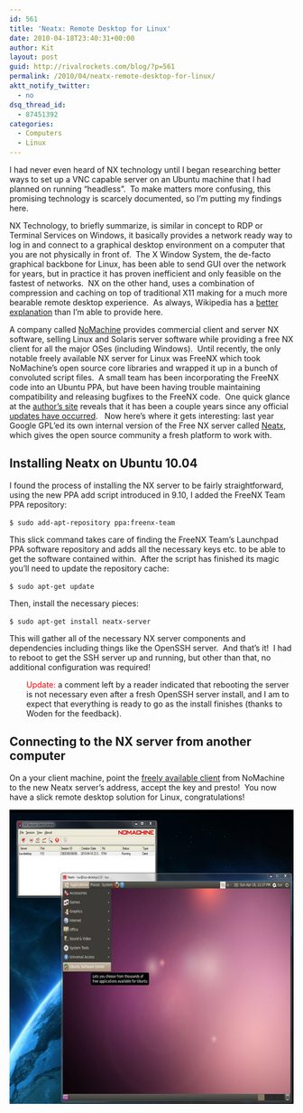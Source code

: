 ```yaml
---
id: 561
title: 'Neatx: Remote Desktop for Linux'
date: 2010-04-18T23:40:31+00:00
author: Kit
layout: post
guid: http://rivalrockets.com/blog/?p=561
permalink: /2010/04/neatx-remote-desktop-for-linux/
aktt_notify_twitter:
  - no
dsq_thread_id:
  - 87451392
categories:
  - Computers
  - Linux
---
```

I had never even heard of NX technology until I began researching better ways to set up a VNC capable server on an Ubuntu machine that I had planned on running “headless”.  To make matters more confusing, this promising technology is scarcely documented, so I’m putting my findings here.

NX Technology, to briefly summarize, is similar in concept to RDP or Terminal Services on Windows, it basically provides a network ready way to log in and connect to a graphical desktop environment on a computer that you are not physically in front of.  The X Window System, the de-facto graphical backbone for Linux, has been able to send GUI over the network for years, but in practice it has proven inefficient and only feasible on the fastest of networks.  NX on the other hand, uses a combination of compression and caching on top of traditional X11 making for a much more bearable remote desktop experience.  As always, Wikipedia has a <a href="http://en.wikipedia.org/wiki/NX_technology" target="_blank">better explanation</a> than I’m able to provide here.

A company called <a href="http://www.nomachine.com/" target="_blank">NoMachine</a> provides commercial client and server NX software, selling Linux and Solaris server software while providing a free NX client for all the major OSes (including Windows).  Until recently, the only notable freely available NX server for Linux was FreeNX which took NoMachine’s open source core libraries and wrapped it up in a bunch of convoluted script files.  A small team has been incorporating the FreeNX code into an Ubuntu PPA, but have been having trouble maintaining compatibility and releasing bugfixes to the FreeNX code.  One quick glance at the <a href="http://freenx.berlios.de/" target="_blank">author’s site</a> reveals that it has been a couple years since any official <a href="http://en.wikipedia.org/wiki/Software_rot" target="_blank">updates have occurred</a>.   Now here’s where it gets interesting: last year Google GPL’ed its own internal version of the Free NX server called <a href="http://code.google.com/p/neatx/" target="_blank">Neatx</a>, which gives the open source community a fresh platform to work with.

## Installing Neatx on Ubuntu 10.04

I found the process of installing the NX server to be fairly straightforward, using the new PPA add script introduced in 9.10, I added the FreeNX Team PPA repository:

`$ sudo add-apt-repository ppa:freenx-team`

This slick command takes care of finding the FreeNX Team’s Launchpad PPA software repository and adds all the necessary keys etc. to be able to get the software contained within.  After the script has finished its magic you’ll need to update the repository cache:

`$ sudo apt-get update`

Then, install the necessary pieces:

`$ sudo apt-get install neatx-server`

This will gather all of the necessary NX server components and dependencies including things like the OpenSSH server.  And that’s it!  I had to reboot to get the SSH server up and running, but other than that, no additional configuration was required!

<p style="padding-left: 30px;">
  <span style="color: #ff0000;">Update:</span> a comment left by a reader indicated that rebooting the server is not necessary even after a fresh OpenSSH server install, and I am to expect that everything is ready to go as the install finishes (thanks to Woden for the feedback).
</p>

## Connecting to the NX server from another computer

On a your client machine, point the [freely available client](http://www.nomachine.com/download-client-windows.php) from NoMachine to the new Neatx server’s address, accept the key and presto!  You now have a slick remote desktop solution for Linux, congratulations!

[<img style="display: inline;" title="Windows with remote Linux.  Believe it!" src="/content/2010/04/neatxonnomachine_thumb.png" alt="Windows with remote Linux.  Believe it!" width="640" height="521" />](/content/2010/04/neatxonnomachine.png)